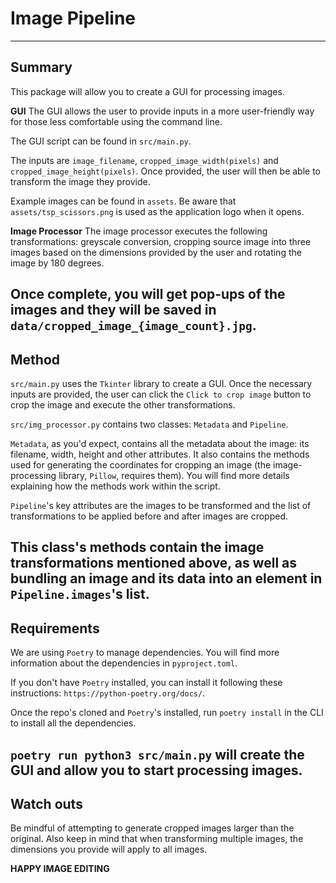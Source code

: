 # Image Pipeline
----------------------------------------------------------------

## Summary

This package will allow you to create a GUI for processing
images.

**GUI**
The GUI allows the user to provide inputs in a more
user-friendly way for those less comfortable using the
command line.

The GUI script can be found in `src/main.py`.

The inputs are `image_filename`, `cropped_image_width(pixels)`
and `cropped_image_height(pixels)`. Once provided, the user
will then be able to transform the image they provide.

Example images can be found in `assets`. Be aware that
`assets/tsp_scissors.png` is used as the application logo
when it opens.

**Image Processor**
The image processor executes the following transformations:
greyscale conversion, cropping source image into three images
based on the dimensions provided by the user and rotating the
image by 180 degrees.

Once complete, you will get pop-ups of the images and they will
be saved in `data/cropped_image_{image_count}.jpg`.
----------------------------------------------------------------

## Method

`src/main.py` uses the `Tkinter` library to create a GUI.
Once the necessary inputs are provided, the user can click the
`Click to crop image` button to crop the image and execute the
other transformations.

`src/img_processor.py` contains two classes: `Metadata` and
`Pipeline`.

`Metadata`, as you'd expect, contains all the metadata about
the image: its filename, width, height and other attributes.
It also contains the methods used for generating the
coordinates for cropping an image (the image-processing library, 
`Pillow`, requires them). You will find more details explaining
how the methods work within the script.

`Pipeline`'s key attributes are the images to be transformed
and the list of transformations to be applied before and after
images are cropped.

This class's methods contain the image transformations mentioned
above, as well as bundling an image and its data into an element
in `Pipeline.images`'s list.
----------------------------------------------------------------

## Requirements

We are using `Poetry` to manage dependencies. You will find more
information about the dependencies in `pyproject.toml`.

If you don't have `Poetry` installed, you can install it
following these instructions: `https://python-poetry.org/docs/`.

Once the repo's cloned and `Poetry`'s installed, run
`poetry install` in the CLI to install all the dependencies.

`poetry run python3 src/main.py` will create the GUI and allow
you to start processing images.
----------------------------------------------------------------
## Watch outs

Be mindful of attempting to generate cropped images larger than
the original. Also keep in mind that when transforming multiple
images, the dimensions you provide will apply to all images.

**HAPPY IMAGE EDITING**